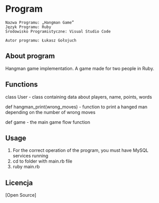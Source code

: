 # Program

    Nazwa Programu: „Hangman Game”
    Język Programu: Ruby 
    Środowisko Programistyczne: Visual Studio Code
    
    Autor programu: Łukasz Gołojuch
    
## About program

Hangman game implementation. A game made for two people in Ruby.

## Functions

class User - class containing data about players, name, points, words

def hangman_print(wrong_moves) - function to print a hanged man depending on the number of wrong moves

def game - the main game flow function

## Usage

1. For the correct operation of the program, you must have MySQL services running
2. cd to folder with main.rb file
3. ruby main.rb

## Licencja
[Open Source]
